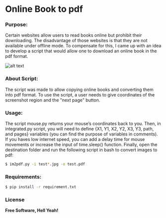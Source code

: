 # Online Book to pdf 
### Purpose:
Certain websites allow users to read books online but prohibit their downloading. The disadvantage of those websites is that
they are not available under offline mode. To compensate for this, I came up with an idea to develop a script that would
allow one to download an online book in the pdf format.

![alt text](https://lh3.googleusercontent.com/proxy/hoDhkyw5FlP7K5Z9gu-w-yzWJ5yr-6-IRgYvJUZfz0hFzRS3PaqRy7USCiosuO1P6dzFjIupLH_WK1JBpitZTtTd3qSxZ7kODIGtkVKiTy23b5HFSI9GTpnYnYiH9ig8vVumVil-YLq0r9qwHbtbVQ)

### About Script:
The script was made to allow copying online books and converting them into pdf format. To use the script, a user needs to give
coordinates of the screenshot region and the "next page" button.

### Usage:
The script mouse.py returns your mouse’s coordinates back to you. Then, in integrated.py script, you will need to define
{X1, Y1, X2, Y2, X3, Y3, path, and pages} variables (you can find the purpose of variables in comments). If you haves low
internet speed, you can add a delay time for mouse movements or increase the input of time.sleep() function.
Finally, open the destination folder and run the following script in bash to convert images to pdf:
```bash
$ im2pdf.py -i test*.jpg -o test.pdf
```
### Requirements:
```bash
$ pip install -r requirement.txt
```
### License

**Free Software, Hell Yeah!**
